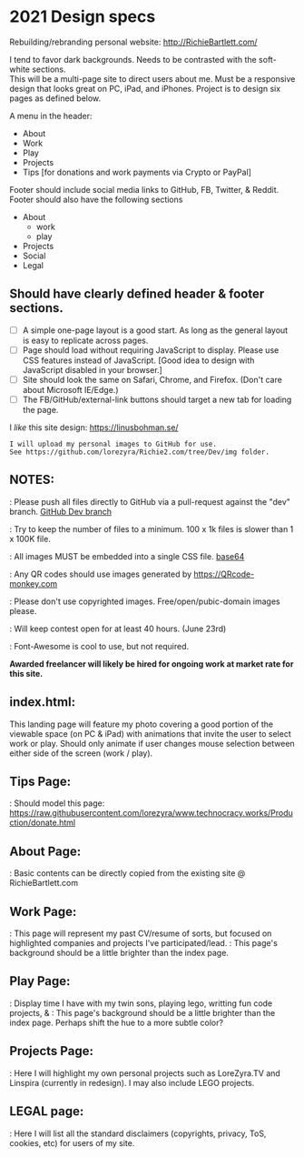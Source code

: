 # 2021 Design specs
Rebuilding/rebranding personal website: http://RichieBartlett.com/ 

I tend to favor dark backgrounds. Needs to be contrasted with the soft-white sections.  
This will be a multi-page site to direct users about me. Must be a responsive design that looks great on PC, iPad, and iPhones.
Project is to design six pages as defined below.

A menu in the header: 
- About
- Work
- Play
- Projects
- Tips [for donations and work payments via Crypto or PayPal]


Footer should include social media links to GitHub, FB, Twitter, & Reddit.
Footer should also have the following sections
- About
  - work
  - play
- Projects
- Social
- Legal


## Should have clearly defined header & footer sections. 
- [ ] A simple one-page layout is a good start. As long as the general layout is easy to replicate across pages.
- [ ] Page should load without requiring JavaScript to display. Please use CSS features instead of JavaScript. 
      [Good idea to design with JavaScript disabled in your browser.]
- [ ] Site should look the same on Safari, Chrome, and Firefox. (Don't care about Microsoft IE/Edge.) 
- [ ] The FB/GitHub/external-link buttons should target a new tab for loading the page.   

I _like_ this site design: https://linusbohman.se/

``` 
I will upload my personal images to GitHub for use. 
See https://github.com/lorezyra/Richie2.com/tree/Dev/img folder.

```


## NOTES:  
: Please push all files directly to GitHub via a pull-request against the "dev" branch. [GitHub Dev branch](https://github.com/lorezyra/Richie2.com/tree/Dev)

: Try to keep the number of files to a minimum. 100 x 1k files is slower than 1 x 100K file. 

: All images MUST be embedded into a single CSS file. [base64](https://www.base64-image.de/) 

: Any QR codes should use images generated by https://QRcode-monkey.com

: Please don't use copyrighted images. Free/open/pubic-domain images please. 

: Will keep contest open for at least 40 hours. (June 23rd)

: Font-Awesome is cool to use, but not required.

**Awarded freelancer will likely be hired for ongoing work at market rate for this site.**


## index.html:
This landing page will feature my photo covering a good portion of the viewable space (on PC & iPad) with animations that invite the user to select work or play. Should only animate if user changes mouse selection between either side of the screen (work / play).


## Tips Page:
: Should model this page: https://raw.githubusercontent.com/lorezyra/www.technocracy.works/Production/donate.html


## About Page:
: Basic contents can be directly copied from the existing site @ RichieBartlett.com


## Work Page:
: This page will represent my past CV/resume of sorts, but focused on highlighted companies and projects I've participated/lead.
: This page's background should be a little brighter than the index page.


## Play Page:
: Display time I have with my twin sons, playing lego, writting fun code projects, & 
: This page's background should be a little brighter than the index page. Perhaps shift the hue to a more subtle color?


## Projects Page:
: Here I will highlight my own personal projects such as LoreZyra.TV and Linspira (currently in redesign). I may also include LEGO projects.


## LEGAL page:
: Here I will list all the standard disclaimers (copyrights, privacy, ToS, cookies, etc) for users of my site.
